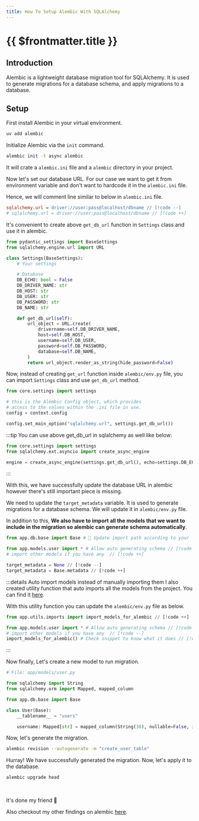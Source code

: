 ```yaml
---
title: How To Setup Alembic With SQLAlchemy
---
```


# {{ $frontmatter.title }}

## Introduction

Alembic is a lightweight database migration tool for SQLAlchemy. It is used to generate migrations for a database schema, and apply migrations to a database.

## Setup

First install Alembic in your virtual environment.

```bash
uv add alembic
```

Initialize Alembic via the `init` command.

```bash
alembic init -t async alembic
```

It will crate a `alembic.ini` file and a `alembic` directory in your project.

Now let's set our database URL. For our case we want to get it from environment variable and don't want to hardcode it in the `alembic.ini` file.

Hence, we will comment line similar to below in `alembic.ini` file.

```ini
sqlalchemy.url = driver://user:pass@localhost/dbname // [!code --]
# sqlalchemy.url = driver://user:pass@localhost/dbname // [!code ++]
```

It's convenient to create above `get_db_url` function in `Settings` class and use it in alembic.

```py
from pydantic_settings import BaseSettings
from sqlalchemy.engine.url import URL

class Settings(BaseSettings):
    # Your settings

    # Database
    DB_ECHO: bool = False
    DB_DRIVER_NAME: str
    DB_HOST: str
    DB_USER: str
    DB_PASSWORD: str
    DB_NAME: str

    def get_db_url(self):
        url_object = URL.create(
            drivername=self.DB_DRIVER_NAME,
            host=self.DB_HOST,
            username=self.DB_USER,
            password=self.DB_PASSWORD,
            database=self.DB_NAME,
        )
        return url_object.render_as_string(hide_password=False)
```

Now, instead of creating `get_url` function inside `alembic/env.py` file, you can import `Settings` class and use `get_db_url` method.

```py
from core.settings import settings

# this is the Alembic Config object, which provides
# access to the values within the .ini file in use.
config = context.config

config.set_main_option("sqlalchemy.url", settings.get_db_url())
```

:::tip
You can use above get_db_url in sqlalchemy as well like below:

```py
from core.settings import settings
from sqlalchemy.ext.asyncio import create_async_engine

engine = create_async_engine(settings.get_db_url(), echo=settings.DB_ECHO)
```
:::

With this, we have successfully update the database URL in alembic however there's still important piece is missing.

We need to update the `target_metadata` variable. It is used to generate migrations for a database schema. We will update it in `alembic/env.py` file.

In addition to this, **We also have to import all the models that we want to include in the migration so alembic can generate schema automatically**.

```py
from app.db.base import Base # 🚨 Update import path according to your `Base` // [!code ++]

from app.models.user import * # Allow auto generating schema // [!code ++]
# import other models if you have any  // [!code ++]

target_metadata = None // [!code --]
target_metadata = Base.metadata // [!code ++]
```

:::details Auto import models instead of manually importing them
I also created utility function that auto imports all the models from the project. You can find it [here](/blog/python-my-findings.html#auto-import-models-in-env-py-file-for-auto-generation-of-migrations).

With this utility function you can update the `alembic/env.py` file as below.

```py
from app.utils.imports import import_models_for_alembic // [!code ++]

from app.models.user import * # Allow auto generating schema // [!code --]
# import other models if you have any  // [!code --]
import_models_for_alembic() # Check snippet to know what it does // [!code ++]
```

:::

Now finally, Let's create a new model to run migration.

```py
# File: app/models/user.py

from sqlalchemy import String
from sqlalchemy.orm import Mapped, mapped_column

from app.db.base import Base

class User(Base):
    __tablename__ = "users"

    username: Mapped[str] = mapped_column(String(30), nullable=False, index=True)
```

Now, let's generate the migration.

```bash
alembic revision --autogenerate -m "create_user_table"
```

Hurray! We have successfully generated the migration. Now, let's apply it to the database.

```bash
alembic upgrade head
```

<br>

It's done my friend 🥂

Also checkout my other findings on alembic [here](/blog/alembic-my-findings.html).

